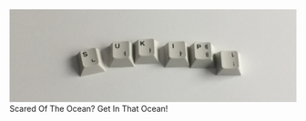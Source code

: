 
<img src="https://raw.githubusercontent.com/sotogito/sotogito/main/asserts/keycap_sukipi.jpg" />
Scared Of The Ocean? Get In That Ocean!

<!--
**sotogito/sotogito** is a ✨ _special_ ✨ repository because its `README.md` (this file) appears on your GitHub profile.

Here are some ideas to get you started:

- 🔭 I’m currently working on ...
- 🌱 I’m currently learning ...
- 👯 I’m looking to collaborate on ...
- 🤔 I’m looking for help with ...
- 💬 Ask me about ...
- 📫 How to reach me: ...
- 😄 Pronouns: ...
- ⚡ Fun fact: ...

<div align="center">
  <h2>
    <em>🏡 Welcome to sukipi village 🕊️</em>
  </h2>
  <img src="https://raw.githubusercontent.com/sotogito/sotogito/main/asserts/sukipi_village_hello.gif" />
</div>

<img src="https://raw.githubusercontent.com/sotogito/sotogito/main/asserts/a_lock_that_keeps_the_key.png" />

<div align="center">
  <img src="https://raw.githubusercontent.com/sotogito/sotogito/main/asserts/keycap_sukipi.jpg" />
</div>

https://github.com/sotogito/sotogito/blob/main/asserts/keycap_sukipi.jpg

-->
